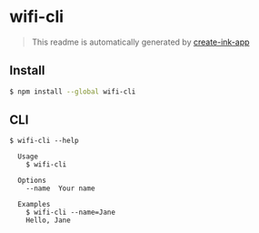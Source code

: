 # wifi-cli

> This readme is automatically generated by [create-ink-app](https://github.com/vadimdemedes/create-ink-app)

## Install

```bash
$ npm install --global wifi-cli
```

## CLI

```
$ wifi-cli --help

  Usage
    $ wifi-cli

  Options
    --name  Your name

  Examples
    $ wifi-cli --name=Jane
    Hello, Jane
```
